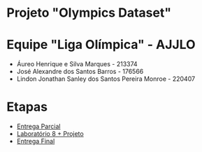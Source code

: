 # Projeto "Olympics Dataset"

# Equipe "Liga Olímpica" - AJJLO
* Áureo Henrique e Silva Marques - 213374
* José Alexandre dos Santos Barros - 176566
* Lindon Jonathan Sanley dos Santos Pereira Monroe - 220407

# Etapas

* [Entrega Parcial](parcial/)
* [Laboratório 8 + Projeto](lab08-projeto/)
* [Entrega Final](final/)
